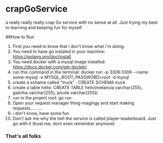 # crapGoService
a really really really crap Go service with no sense at all. Just trying my best to learning and keeping fun for myself

##How to Run

1. First you need to know that i don't know what i'm doing.
2. You need to have go instaled in your machine: https://golang.org/doc/install
3. You need docker with a mysql image installed: https://docs.docker.com/get-docker/
4. run this command in the terminal: docker run -p 3306:3306 --name some-mysql -e MYSQL_ROOT_PASSWORD=root -d mysql
5. create a schame called "truck" : CREATE SCHEMA truck
6. create a table hello: CREATE TABLE hello(melancia varchar(255), gatinha varchar(255), picole varchar(255))
7. run in the project root: go run .
8. Open your request manager thing-magingy and start making requests..........
9. i don't know, have some fun
10. Don't ask me why the hell the service is called player-leaderboard. Just go with it (trust me, dont even remember anymore)





































### That's all folks
